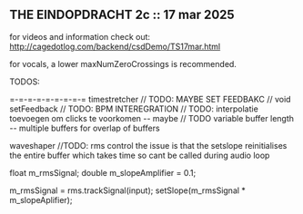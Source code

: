 ## THE EINDOPDRACHT 2c :: 17 mar 2025

for videos and information check out:
http://cagedotlog.com/backend/csdDemo/TS17mar.html

for vocals, a lower maxNumZeroCrossings is recommended.


TODOS:

=-=-=-=-=-=-=-=-=
timestretcher
// TODO: MAYBE SET FEEDBAKC
// void setFeedback
// TODO: BPM INTEREGRATION
// TODO: interpolatie toevoegen om clicks te voorkomen -- maybe
// TODO variable buffer length -- multiple buffers for overlap of buffers


waveshaper
//TODO: rms control
the issue is that the setslope reinitialises the entire buffer which takes time so cant be called during audio loop


float m_rmsSignal;
double m_slopeAmplifier = 0.1;


m_rmsSignal = rms.trackSignal(input);
setSlope(m_rmsSignal * m_slopeAplifier);
